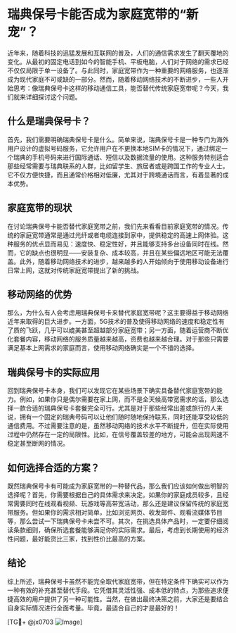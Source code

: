 # 瑞典保号卡能否成为家庭宽带的“新宠”？

近年来，随着科技的迅猛发展和互联网的普及，人们的通信需求发生了翻天覆地的变化。从最初的固定电话到如今的智能手机、平板电脑，人们对于网络的需求已经不仅仅局限于单一设备了。与此同时，家庭宽带作为一种重要的网络服务，也逐渐成为现代家庭不可或缺的一部分。然而，随着移动网络技术的不断进步，一些人开始思考：像瑞典保号卡这样的移动通信工具，能否替代传统家庭宽带呢？今天，我们就来详细探讨这个问题。

## 什么是瑞典保号卡？

首先，我们需要明确瑞典保号卡是什么。简单来说，瑞典保号卡是一种专门为海外用户设计的虚拟号码服务，它允许用户在不更换本地SIM卡的情况下，通过绑定一个瑞典的手机号码来进行国际通话、短信以及数据流量的使用。这种服务特别适合那些经常需要与瑞典联系的人群，比如留学生、旅居者或是跨国工作的专业人士。它不仅方便快捷，而且通常价格相对低廉，尤其对于跨境通话而言，有着显著的成本优势。

## 家庭宽带的现状

在讨论瑞典保号卡能否替代家庭宽带之前，我们先来看看目前家庭宽带的情况。传统的家庭宽带通常是通过光纤或者电缆连接到家中，提供稳定的高速上网体验。这种服务的优点显而易见：速度快、稳定性好，并且能够支持多台设备同时在线。然而，它的缺点也很明显——安装复杂、成本较高，并且在某些偏远地区可能无法覆盖。此外，随着移动网络技术的进步，越来越多的人开始倾向于使用移动设备进行日常上网，这就对传统家庭宽带提出了新的挑战。

## 移动网络的优势

那么，为什么有人会考虑用瑞典保号卡来替代家庭宽带呢？这主要得益于移动网络近年来取得的巨大进步。一方面，5G技术的普及使得移动网络的速度和稳定性有了质的飞跃，几乎可以媲美甚至超越部分家庭宽带；另一方面，随着运营商不断优化套餐内容，移动网络的服务质量越来越高，资费也越来越合理。对于那些只需要满足基本上网需求的家庭而言，使用移动网络确实是一个不错的选择。

## 瑞典保号卡的实际应用

回到瑞典保号卡本身，我们可以发现它在某些场景下确实具备替代家庭宽带的能力。例如，如果你只是偶尔需要在家上网，而不是全天候高带宽需求的话，那么选择一款合适的瑞典保号卡套餐完全可行。尤其是对于那些经常出差或旅行的人来说，拥有一个固定的瑞典号码可以让他们随时随地保持联系，同时还能享受较低的通信费用。不过需要注意的是，虽然移动网络的技术水平不断提升，但在实际使用过程中仍然存在一定的局限性。比如，在信号覆盖较差的地方，可能会出现网速不稳定甚至断网的情况。

## 如何选择合适的方案？

既然瑞典保号卡有可能成为家庭宽带的一种替代品，那么我们应该如何做出明智的选择呢？首先，你需要根据自己的具体需求来决定。如果你的家庭成员较多，且经常需要同时在线观看视频、玩游戏等高带宽活动，那么还是建议保留传统的家庭宽带服务。但如果你的需求相对简单，比如浏览网页、收发邮件、观看流媒体节目等，那么尝试一下瑞典保号卡未尝不可。其次，在挑选具体产品时，一定要仔细阅读条款细则，确保所选套餐能够满足你的实际需求。最后，考虑到长期使用的经济性问题，最好能货比三家，找到性价比最高的方案。

## 结论

综上所述，瑞典保号卡虽然不能完全取代家庭宽带，但在特定条件下确实可以作为一种有效的补充甚至替代手段。它凭借其灵活性强、成本低的特点，为那些追求便捷高效的用户提供了另一种可能性。当然，在做出最终决策之前，大家还是要结合自身实际情况进行全面考量。毕竟，最适合自己的才是最好的！

[TG💪+ @jx0703 ![Image](https://github.com/user-attachments/assets/dbca1d08-cadb-493c-b0ec-ad6f7a83f270)]